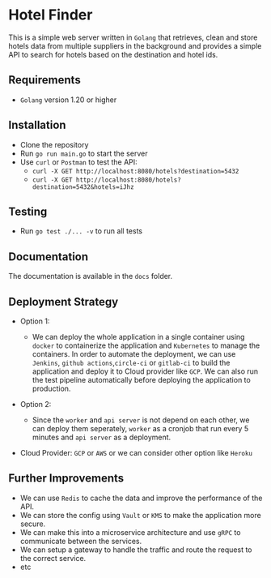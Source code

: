 # Hotel Finder
This is a simple web server written in `Golang` that retrieves, clean and store hotels data from multiple suppliers in the background and provides a simple API to search for hotels based on the destination and hotel ids.

## Requirements
- `Golang` version 1.20 or higher

## Installation
- Clone the repository
- Run `go run main.go` to start the server
- Use `curl` or `Postman` to test the API:
    - `curl -X GET http://localhost:8080/hotels?destination=5432`
    - `curl -X GET http://localhost:8080/hotels?destination=5432&hotels=iJhz`

## Testing
- Run `go test ./... -v` to run all tests

## Documentation
The documentation is available in the `docs` folder.

## Deployment Strategy
- Option 1:
  - We can deploy the whole application in a single container using `docker` to containerize the application and `Kubernetes` to manage the containers. In order to automate the deployment, we can use `Jenkins`, `github actions`,`circle-ci` or `gitlab-ci` to build the application and deploy it to Cloud provider like `GCP`. We can also run the test pipeline automatically before deploying the application to production.
- Option 2:
  - Since the `worker` and `api server` is not depend on each other, we can deploy them seperately, `worker` as a cronjob that run every 5 minutes and `api server` as a deployment.

- Cloud Provider: `GCP` or `AWS` or we can consider other option like `Heroku`

## Further Improvements
- We can use `Redis` to cache the data and improve the performance of the API.
- We can store the config using `Vault` or `KMS` to make the application more secure.
- We can make this into a microservice architecture and use `gRPC` to communicate between the services.
- We can setup a gateway to handle the traffic and route the request to the correct service.
- etc